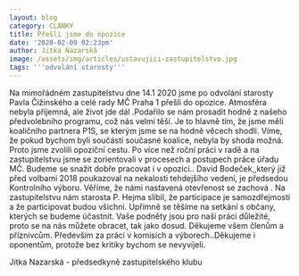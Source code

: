 ```yaml
---
layout: blog
category: CLANKY
title: Přešli jsme do opozice
date: '2020-02-09 02:23pm'
author: Jitka Nazarská
image: /assets/img/articles/ustavujici-zastupitelstvo.jpg
tags: '''odvolání starosty'''
---
```

Na mimořádném zastupitelstvu dne 14.1 2020 jsme po odvolání starosty Pavla Čižinského a celé rady MČ Praha 1 přešli do opozice. Atmosféra nebyla příjemná, ale život jde dál .Podařilo se nám prosadit hodně z našeho předvolebního programu, což nás velmi těší. Je to hlavně tím, že jsme měli koaličního partnera P1S, se kterým jsme se na hodně věcech shodli. Víme, že pokud bychom byli součástí současné koalice, nebyla by shoda možná. Proto jsme zvolili opoziční cestu. Po více než roční práci v radě a na zastupitelstvu jsme se zorientovali v procesech a postupech práce úřadu MČ. Budeme se snažit dobře pracovat i v opozici.. David Bodeček,,který již před volbami 2018 poukazoval na nekalosti tehdejšího vedení, je předsedou Kontrolního výboru. Věříme, že námi nastavená otevřenost se zachová . Na zastupitelstvu nám starosta P. Hejma slíbil, že participace je samozdřejmostí a že participovat budou všichni. Upřímně se těšíme na setkání s občany, kterých se budeme účastnit. Vaše podněty jsou pro naši práci důležité, proto se na nás můžete obracet, tak jako dosud. Děkujeme všem členům a příznivcům. Především za práci v komisích a výborech..Děkujeme i oponentům, protože bez kritiky bychom se nevyvíjeli.

Jitka Nazarská - předsedkyně zastupitelského klubu
